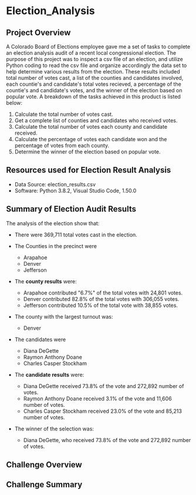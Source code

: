 # Election_Analysis

## Project Overview
A Colorado Board of Elections employee gave me a set of tasks to complete an election analysis audit of a recent local congressional election. The purpose of this project was to inspect a csv file of an election, and utilize Python coding to read the csv file and organize accordingly the data set to help determine various results from the election. These results included total number of votes cast, a list of the counties and candidates involved, each countie's and candidate's total votes recieved, a percentage of the countie's and candidate's votes, and the winner of the election based on popular vote. A breakdown of the tasks achieved in this product is listed below:

1. Calculate the total number of votes cast.
2. Get a complete list of counties and candidates who received votes.
3. Calculate the total number of votes each county and candidate received.
4. Calculate the percentage of votes each candidate won and the percentage of votes from each county.
5. Determine the winner of the election based on popular vote.

## Resources used for Election Result Analysis
- Data Source: election_results.csv
- Software: Python 3.8.2, Visual Studio Code, 1.50.0

## Summary of Election Audit Results
The analysis of the election show that:
- There were 369,711 total votes cast in the election.
- The Counties in the precinct were
  - Arapahoe
  - Denver
  - Jefferson
 
 - The **county results** were: 
    - Arapahoe contributed "6.7%" of the total votes with 24,801 votes.
    - Denver contributed 82.8% of the total votes with 306,055 votes.
    - Jefferson contributed 10.5% of the total vote with 38,855 votes.
 
 - The county with the largest turnout was:
    - Denver

- The candidates were
  - Diana DeGette
  - Raymon Anthony Doane
  - Charles Casper Stockham

- The **candidate results** were: 
  - Diana DeGette received 73.8% of the vote and 272,892 number of votes.
  - Raymon Anthony Doane received 3.1% of the vote and 11,606 number of votes.
  - Charles Casper Stockham received 23.0% of the vote and 85,213 number of votes.
- The winner of the selection was:
  - Diana DeGette, who received 73.8% of the vote and 272,892 number of votes.

## Challenge Overview

## Challenge Summary
